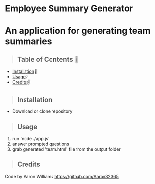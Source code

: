 
# Employee Summary Generator

<h1>An application for generating team summaries</h1>

>  ## **Table of Contents** :notebook:


* [Installation](#Installation):wrench:
* [Usage](#Usage):bulb:
* [Credits](#Credits):point_up:


> ## Installation

- Download or clone repository


> ## Usage

1. run 'node ./app.js'
2. answer prompted questions
3. grab generated 'team.html' file from the output folder


> ## Credits

Code by Aaron Williams 
https://github.com/Aaron32365


